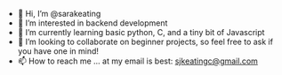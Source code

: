 - 👋 Hi, I’m @sarakeating
- 👀 I’m interested in backend development
- 🌱 I’m currently learning basic python, C, and a tiny bit of Javascript
- 💞️ I’m looking to collaborate on beginner projects, so feel free to ask if you have one in mind!
- 📫 How to reach me ... at my email is best: sjkeatingc@gmail.com

<!---
sarakeating/sarakeating is a ✨ special ✨ repository because its `README.md` (this file) appears on your GitHub profile.
You can click the Preview link to take a look at your changes.
--->
